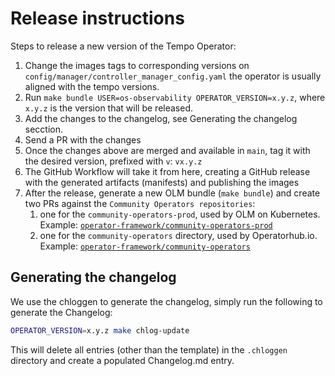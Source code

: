 # Release instructions

Steps to release a new version of the Tempo Operator:

1. Change the images tags to corresponding versions on `config/manager/controller_manager_config.yaml` the operator is usually aligned with the tempo versions. 
3. Run `make bundle USER=os-observability OPERATOR_VERSION=x.y.z`, where `x.y.z` is the version that will be released.
5. Add the changes to the changelog, see Generating the changelog secction.
6. Send a PR with the changes
7. Once the changes above are merged and available in `main`, tag it with the desired version, prefixed with `v`: `vx.y.z`
8. The GitHub Workflow will take it from here, creating a GitHub release with the generated artifacts (manifests) and publishing the images
9. After the release, generate a new OLM bundle (`make bundle`) and create two PRs against the `Community Operators repositories`:
   1. one for the `community-operators-prod`, used by OLM on Kubernetes. Example: [`operator-framework/community-operators-prod`](https://github.com/redhat-openshift-ecosystem/community-operators-prod/pull/494)
   1. one for the `community-operators` directory, used by Operatorhub.io. Example: [`operator-framework/community-operators`](https://github.com/k8s-operatorhub/community-operators/pull/461)

## Generating the changelog

We use the chloggen to generate the changelog, simply run the following to generate the Changelog:

```bash
OPERATOR_VERSION=x.y.z make chlog-update
```

This will delete all entries (other than the template) in the `.chloggen` directory and create a populated Changelog.md entry.

